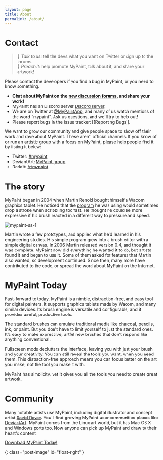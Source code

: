 ```yaml
---
layout: page
title: About
permalink: /about/
---
```


# Contact
> :speech_balloon: _Talk to us:_ tell the devs what you want on Twitter or sign up to the forums  
> :mega: _Preach it:_ help promote MyPaint, talk about it, and share your artwork!

Please contact the developers if you find a bug in MyPaint, or you need to know something.

* **Chat about MyPaint on the [new discussion forums][ourforums], and share your work!**
* MyPaint has an Discord server [Discord server][ourdiscord].
* We are on Twitter at [@MyPaintApp][ourtwitter], and many of us watch mentions of the word “mypaint”. Ask us questions, and we'll try to help out!
* Please report bugs in the issue tracker: [[Reporting Bugs]].

We want to grow our community and give people space to show off their work and rave about MyPaint. These aren't official channels. If you know of or run an artistic group with a focus on MyPaint, please help people find it by listing it below:
* Twitter: [#mypaint][commtwitter]
* DeviantArt: [MyPaint group][commdeviantart]
* Reddit: [/r/mypaint][commreddit]

[ourtwitter]: https://twitter.com/MyPaintApp
[ourforums]: http://community.mypaint.org/
[ourdiscord]: https://discord.gg/TzCbFSCdwf
[commtwitter]: https://twitter.com/search?q=%23MyPaint
[commdeviantart]: http://mypaint.deviantart.com/
[commreddit]: https://www.reddit.com/r/mypaint


# The story
MyPaint began in 2004 when Martin Renold bought himself a Wacom 
graphics tablet. He noticed that the [program][gimp] he was using would 
sometimes drop a stroke when scribbling too fast. He thought he could 
be more expressive if his brush reacted in a different way to pressure 
and speed.

![mypaint-ss-1]

Martin wrote a few prototypes, and applied what he'd learned in his 
engineering studies. His simple program grew into a brush editor with a 
simple digital canvas. In 2006 Martin released version 0.4, and thought 
it was complete. MyPaint now did everything he wanted it to do, but 
artists found it and began to use it. Some of them asked for features 
that Martin also wanted, so development continued. Since then, many 
more have contributed to the code, or spread the word about MyPaint on 
the Internet.

# MyPaint Today
Fast-forward to today. MyPaint is a nimble, distraction-free, and easy 
tool for digital painters. It supports graphics tablets made by Wacom, 
and many similar devices. Its brush engine is versatile and 
configurable, and it provides useful, productive tools.

The standard brushes can emulate traditional media like charcoal, 
pencils, ink, or paint. But you don't have to limit yourself to just 
the standard ones. It’s easy to make expressive, artful new brushes 
that don’t respond like anything conventional.

Fullscreen mode declutters the interface, leaving you with just your 
brush and your creativity. You can still reveal the tools you want, 
when you need them. This distraction-free approach means you can focus 
better on the art you make, not the tool you make it with.

MyPaint has simplicity, yet it gives you all the tools you need to 
create great artwork.

# Community
Many notable artists use MyPaint, including digital illustrator and 
concept artist [David Revoy][revoy]. You'll find growing MyPaint user 
communities places like [DeviantArt][da]. MyPaint comes 
from the Linux art world, but it has Mac OS X and Windows ports too. 
Now anyone can pick up MyPaint and draw to their heart's content!

[Download MyPaint Today!](/downloads)

[gimp]: http://gimp.org
[revoy]: http://davidrevoy.com
[da]: http://mypaint.deviantart.com/
[mypaint-ss-1]: /assets/pages/2009-03-06-about_mypaint-0.6.jpg "MyPaint-0.6" 
{: class="post-image" id="float-right" }

